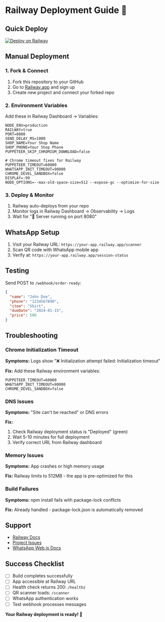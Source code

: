 # Railway Deployment Guide 🚀

## Quick Deploy

[![Deploy on Railway](https://railway.app/button.svg)](https://railway.app/template/your-template-id)

## Manual Deployment

### 1. Fork & Connect
1. Fork this repository to your GitHub
2. Go to [Railway.app](https://railway.app) and sign up
3. Create new project and connect your forked repo

### 2. Environment Variables
Add these in Railway Dashboard → Variables:

```env
NODE_ENV=production
RAILWAY=true
PORT=8080
SEND_DELAY_MS=1000
SHOP_NAME=Your Shop Name
SHOP_PHONE=Your Shop Phone
PUPPETEER_SKIP_CHROMIUM_DOWNLOAD=false

# Chrome timeout fixes for Railway
PUPPETEER_TIMEOUT=60000
WHATSAPP_INIT_TIMEOUT=90000
CHROME_DEVEL_SANDBOX=false
DISPLAY=:99
NODE_OPTIONS=--max-old-space-size=512 --expose-gc --optimize-for-size
```

### 3. Deploy & Monitor
1. Railway auto-deploys from your repo
2. Monitor logs in Railway Dashboard → Observability → Logs
3. Wait for "🚀 Server running on port 8080"

## WhatsApp Setup

1. Visit your Railway URL: `https://your-app.railway.app/scanner`
2. Scan QR code with WhatsApp mobile app
3. Verify at: `https://your-app.railway.app/session-status`

## Testing

Send POST to `/webhook/order-ready`:
```json
{
  "name": "John Doe",
  "phone": "1234567890",
  "item": "Shirt",
  "dueDate": "2024-01-15",
  "price": 500
}
```

## Troubleshooting

### Chrome Initialization Timeout
**Symptoms:** Logs show "❌ Initialization attempt failed: Initialization timeout"

**Fix:** Add these Railway environment variables:
```
PUPPETEER_TIMEOUT=60000
WHATSAPP_INIT_TIMEOUT=90000
CHROME_DEVEL_SANDBOX=false
```

### DNS Issues
**Symptoms:** "Site can't be reached" or DNS errors

**Fix:** 
1. Check Railway deployment status is "Deployed" (green)
2. Wait 5-10 minutes for full deployment
3. Verify correct URL from Railway dashboard

### Memory Issues
**Symptoms:** App crashes or high memory usage

**Fix:** Railway limits to 512MB - the app is pre-optimized for this

### Build Failures
**Symptoms:** npm install fails with package-lock conflicts

**Fix:** Already handled - package-lock.json is automatically removed

## Support

- [Railway Docs](https://docs.railway.app)
- [Project Issues](https://github.com/mrsaurabhtanwar/tailoring-whatsapp-bot/issues)
- [WhatsApp Web.js Docs](https://wwebjs.dev)

## Success Checklist

- [ ] Build completes successfully
- [ ] App accessible at Railway URL
- [ ] Health check returns 200: `/healthz`
- [ ] QR scanner loads: `/scanner`
- [ ] WhatsApp authentication works
- [ ] Test webhook processes messages

**Your Railway deployment is ready! 🎉**
